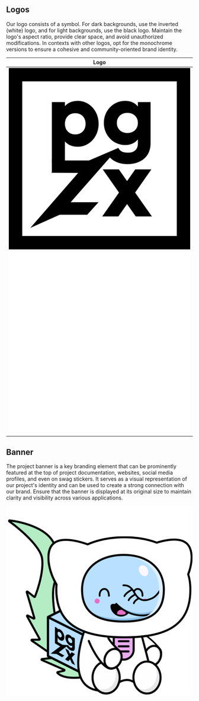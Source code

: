 ## Logos

Our logo consists of a symbol. For dark backgrounds, use the inverted (white) logo, and for light backgrounds, use the black logo. Maintain the logo's aspect ratio, provide clear space, and avoid unauthorized modifications. In contexts with other logos, opt for the monochrome versions to ensure a cohesive and community-oriented brand identity.

| Logo |
|------|
| ![SymbolBlack](logo/pgzx-black.svg) |
| ![SymbolWhite](logo/pgzx-white.svg) |

## Banner

The project banner is a key branding element that can be prominently featured at the top of project documentation, websites, social media profiles, and even on swag stickers. It serves as a visual representation of our project's identity and can be used to create a strong connection with our brand. Ensure that the banner is displayed at its original size to maintain clarity and visibility across various applications.

![Banner](banner/pgzx-banner.svg)